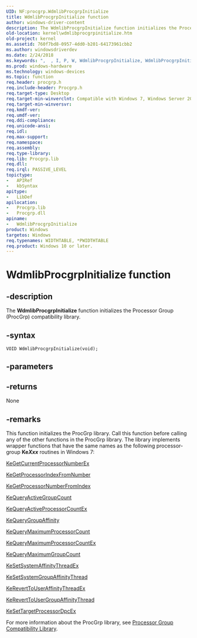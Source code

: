 ```yaml
---
UID: NF:procgrp.WdmlibProcgrpInitialize
title: WdmlibProcgrpInitialize function
author: windows-driver-content
description: The WdmlibProcgrpInitialize function initializes the Processor Group (ProcGrp) compatibility library.
old-location: kernel\wdmlibprocgrpinitialize.htm
old-project: kernel
ms.assetid: 760f7bd8-0957-4dd0-b201-64173961cbb2
ms.author: windowsdriverdev
ms.date: 2/24/2018
ms.keywords: ",  , I, P, W, WdmlibProcgrpInitialize, WdmlibProcgrpInitialize function [Kernel-Mode Driver Architecture], a, b, c, d, e, g, i, kernel.wdmlibprocgrpinitialize, l, m, n, o, p, procgrp/WdmlibProcgrpInitialize, procgrp_ba92a7bb-1a2b-4056-bebd-d9df299768c1.xml, r, t, z"
ms.prod: windows-hardware
ms.technology: windows-devices
ms.topic: function
req.header: procgrp.h
req.include-header: Procgrp.h
req.target-type: Desktop
req.target-min-winverclnt: Compatible with Windows 7, Windows Server 2008 R2, Windows Server 2008, Windows Vista, Windows Server 2003, Windows XP, and Windows 2000.
req.target-min-winversvr: 
req.kmdf-ver: 
req.umdf-ver: 
req.ddi-compliance: 
req.unicode-ansi: 
req.idl: 
req.max-support: 
req.namespace: 
req.assembly: 
req.type-library: 
req.lib: Procgrp.lib
req.dll: 
req.irql: PASSIVE_LEVEL
topictype:
-	APIRef
-	kbSyntax
apitype:
-	LibDef
apilocation:
-	Procgrp.lib
-	Procgrp.dll
apiname:
-	WdmlibProcgrpInitialize
product: Windows
targetos: Windows
req.typenames: WIDTHTABLE, *PWIDTHTABLE
req.product: Windows 10 or later.
---
```


# WdmlibProcgrpInitialize function


## -description


The <b>WdmlibProcgrpInitialize</b> function initializes the Processor Group (ProcGrp) compatibility library.


## -syntax


````
VOID WdmlibProcgrpInitialize(void);
````


## -parameters






## -returns



None




## -remarks



This function initializes the ProcGrp library. Call this function before calling any of the other functions in the ProcGrp library. The library implements wrapper functions that have the same names as the following processor-group <b>Ke<i>Xxx</i></b> routines in Windows 7:


<a href="..\wdm\nf-wdm-kegetcurrentprocessornumberex.md">KeGetCurrentProcessorNumberEx</a>



<a href="..\wdm\nf-wdm-kegetprocessorindexfromnumber.md">KeGetProcessorIndexFromNumber</a>



<a href="..\wdm\nf-wdm-kegetprocessornumberfromindex.md">KeGetProcessorNumberFromIndex</a>



<a href="..\wdm\nf-wdm-kequeryactivegroupcount.md">KeQueryActiveGroupCount</a>



<a href="..\wdm\nf-wdm-kequeryactiveprocessorcountex.md">KeQueryActiveProcessorCountEx</a>



<a href="..\wdm\nf-wdm-kequerygroupaffinity.md">KeQueryGroupAffinity</a>



<a href="..\wdm\nf-wdm-kequerymaximumprocessorcount.md">KeQueryMaximumProcessorCount</a>



<a href="..\wdm\nf-wdm-kequerymaximumprocessorcountex.md">KeQueryMaximumProcessorCountEx</a>



<a href="..\wdm\nf-wdm-kequerymaximumgroupcount.md">KeQueryMaximumGroupCount</a>



<a href="..\wdm\nf-wdm-kesetsystemaffinitythreadex.md">KeSetSystemAffinityThreadEx</a>



<a href="..\wdm\nf-wdm-kesetsystemgroupaffinitythread.md">KeSetSystemGroupAffinityThread</a>



<a href="..\wdm\nf-wdm-kereverttouseraffinitythreadex.md">KeRevertToUserAffinityThreadEx</a>



<a href="..\wdm\nf-wdm-kereverttousergroupaffinitythread.md">KeRevertToUserGroupAffinityThread</a>



<a href="..\wdm\nf-wdm-kesettargetprocessordpcex.md">KeSetTargetProcessorDpcEx</a>


For more information about the ProcGrp library, see <a href="https://msdn.microsoft.com/library/windows/hardware/ff559909">Processor Group Compatibility Library</a>. 



